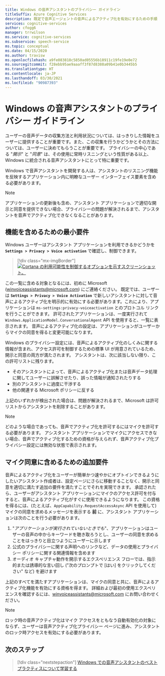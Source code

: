 ```yaml
---
title: Windows の音声アシスタントのプライバシー ガイドライン
titleSuffix: Azure Cognitive Services
description: 既定で音声エージェントの音声によるアクティブ化を有効にするための手順
services: cognitive-services
author: cfogg6
manager: trrwilson
ms.service: cognitive-services
ms.subservice: speech-service
ms.topic: conceptual
ms.date: 04/15/2020
ms.author: travisw
ms.openlocfilehash: a9fe083818c5850ad05556b18911c19fe19e0e72
ms.sourcegitcommit: f28ebb95ae9aaaff3f87d8388a09b41e0b3445b5
ms.translationtype: HT
ms.contentlocale: ja-JP
ms.lasthandoff: 03/30/2021
ms.locfileid: "90987393"
---
```

# <a name="privacy-guidelines-for-voice-assistants-on-windows"></a>Windows の音声アシスタントのプライバシー ガイドライン

ユーザーの音声データの収集方法と利用状況については、はっきりした情報をユーザーに提供することが重要です。また、この収集を行うかどうかとその方法については、ユーザーに決めてもらうことが重要です。 プライバシーの中心である "*開示*" と "*同意*" は、その使用に常時リスニングという性質がある以上、Windows に統合される音声アシスタントにとって特に重要です。

Windows で音声アシスタントを開発する人は、アシスタントのリスニング機能を反映するアプリケーション内に明瞭なユーザー インターフェイス要素を含める必要があります。

> [!NOTE]
> アプリケーションの更新後も含め、アシスタント アプリケーションで適切な開示と同意を提供できない場合、プライバシーの問題が解決されるまで、アシスタントを音声でアクティブ化できなくなることがあります。

## <a name="minimum-requirements-for-feature-inclusion"></a>機能を含めるための最小要件

Windows ユーザーはアシスタント アプリケーションを利用できるかどうかを **`Settings > Privacy > Voice activation`** で確認し、制御できます。

 > [!div class="mx-imgBorder"]
 > [![Cortana の利用可能性を制御するオプションを示すスクリーンショット。](media/voice-assistants/windows_voice_assistant/privacy-app-listing.png "アシスタント アプリケーションの Windows 音声アクティブ化プライバシー設定エントリ")](media/voice-assistants/windows_voice_assistant/privacy-app-listing.png#lightbox)

この一覧に含める対象となるには、初めに Microsoft (winvoiceassistants@microsoft.com) にご連絡ください。 既定では、ユーザーは **`Settings > Privacy > Voice Activation`** で新しいアシスタントに対して音声によるアクティブ化を明示的に有効にする必要があります。これにより、アプリケーションは `ms-settings:privacy-voiceactivation` とのプロトコル リンクを行うことができます。 許可されたアプリケーションは、一度実行されて `Windows.ApplicationModel.ConversationalAgent` API を使用すると、一覧に表示されます。 音声によるアクティブ化の設定は、アプリケーションがユーザーからマイクの同意を得ると変更可能になります。

Windows のプライバシー設定には、音声によるアクティブ化のしくみに関する情報が含まれ、アクセス許可を制御するための標準 UI が用意されているため、開示と同意の両方が満たされます。 アシスタントは、次に該当しない限り、この許可リストに残ります。

* そのアシスタントによって、音声によるアクティブ化または音声データ処理に関してユーザーに誤解させたり、誤った情報が通知されたりする
* 別のアシスタントに過度に干渉する
* 他の関連する Microsoft ポリシーに反する

上記のいずれかが検出された場合は、問題が解決されるまで、Microsoft は許可リストからアシスタントを削除することがあります。

> [!NOTE]
> どのような場合であっても、音声でアクティブ化を許可するにはマイクを許可する必要があります。 アシスタント アプリケーションでマイクにアクセスできない場合、音声でアクティブ化するための資格が与えられず、音声アクティブ化プライバシー設定には無効な状態で表示されます。

## <a name="additional-requirements-for-inclusion-in-microphone-consent"></a>マイク同意に含めるための追加要件

音声によるアクティブ化をユーザーが簡単かつ速やかにオプトインできるようにしたいアシスタント作成者は、設定ページにさらに移動することなく、開示と同意を適切に満たす追加の要件を満たすことでそれを実現できます。 承認されたら、ユーザーがアシスタント アプリケーションにマイクのアクセス許可を付与すると、音声によるアクティブ化がすぐに使用できるようになります。 この資格を得るには、(たとえば、`AppCapability.RequestAccessAsync` API を使用して) マイクの同意を求めるメッセージを表示する **前** に、アシスタント アプリケーションは次のことを行う必要があります。

1. "*アプリケーションが実行されていないときでも*"、アプリケーションはユーザーの音声の中からキーワードを聴き取ろうとし、ユーザーの同意を求めることをはっきりと目立つようにユーザーに示します
1. 公式のプライバシーに関する声明へのリンクなど、データの使用とプライバシー ポリシーに関する関連情報を含めます
1. オーディオ キャプチャ動作を開示するエクスペリエンス フローでは、指示的または誘導的な言い回し ("次のプロンプトで [はい] をクリックしてください" など) を避けます

上記のすべてを満たすアプリケーションは、マイクの同意と共に、音声によるアクティブ化機能を有効にする資格を得ます。 詳細および最初の使用エクスペリエンスを確認するには、winvoiceassistants@microsoft.com にお問い合わせください。

> [!NOTE]
> ロック時の音声アクティブ化はマイク アクセスをともなう自動有効化の対象にならず、ユーザーは音声アクティブ化プライバシー ページに進み、アシスタントのロック時アクセスを有効にする必要があります。

## <a name="next-steps"></a>次のステップ

> [!div class="nextstepaction"]
> [Windows での音声アシスタントのベスト プラクティスについて学習する](windows-voice-assistants-best-practices.md)